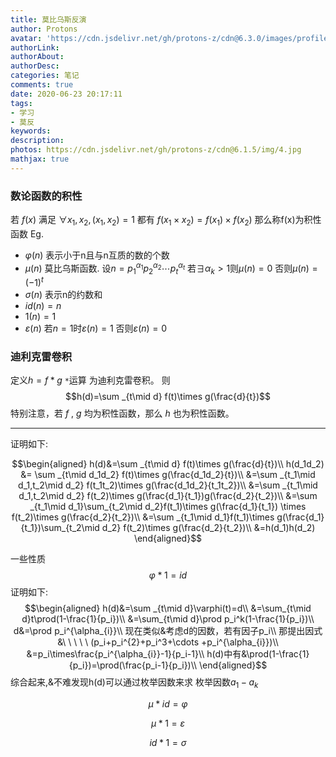 ```yaml
---
title: 莫比乌斯反演
author: Protons
avatar: 'https://cdn.jsdelivr.net/gh/protons-z/cdn@6.3.0/images/profile/head.jpg'
authorLink: 
authorAbout: 
authorDesc: 
categories: 笔记
comments: true
date: 2020-06-23 20:17:11
tags: 
- 学习
- 莫反
keywords:
description:
photos: https://cdn.jsdelivr.net/gh/protons-z/cdn@6.1.5/img/4.jpg
mathjax: true
---
```

### 数论函数的积性
若 $f(x)$ 满足 $\forall x_1,x_2,(x_1,x_2)=1$ 都有 $f(x_1\times x_2)=f(x_1)\times f(x_2)$ 那么称f(x)为积性函数
Eg.

* $\varphi(n)$ 表示小于n且与n互质的数的个数
* $\mu(n)$ 莫比乌斯函数.
设$n=p_1^{\alpha_1}p_2^{\alpha_2}\cdots p_t^{\alpha_t}$
若$\exists \alpha_k>1$则$\mu(n)=0$
否则$\mu(n)=(-1)^t$
* $\sigma(n)$ 表示n的约数和
* $id(n)=n$
* $1(n)=1$
* $\varepsilon(n)$
  若$n=1$时$\varepsilon(n)=1$
  否则$\varepsilon(n)=0$

### 迪利克雷卷积
定义$h=f*g$ `*`运算 为迪利克雷卷积。
则
$$h(d)=\sum _{t\mid d} f(t)\times g(\frac{d}{t})$$
特别注意，若 $f$ , $g$ 均为积性函数，那么 $h$ 也为积性函数。

---

证明如下:

$$\begin{aligned}
h(d)&=\sum _{t\mid d} f(t)\times g(\frac{d}{t})\\
h(d_1d_2)  &= \sum _{t\mid d_1d_2} f(t)\times g(\frac{d_1d_2}{t})\\
&=\sum _{t_1\mid d_1,t_2\mid d_2} f(t_1t_2)\times g(\frac{d_1d_2}{t_1t_2})\\
&=\sum _{t_1\mid d_1,t_2\mid d_2} f(t_2)\times g(\frac{d_1}{t_1})g(\frac{d_2}{t_2})\\
&=\sum _{t_1\mid d_1}\sum_{t_2\mid d_2}f(t_1)\times g(\frac{d_1}{t_1}) \times f(t_2)\times g(\frac{d_2}{t_2})\\
&=\sum _{t_1\mid d_1}f(t_1)\times g(\frac{d_1}{t_1})\sum_{t_2\mid d_2} f(t_2)\times g(\frac{d_2}{t_2})\\
&=h(d_1)h(d_2)
\end{aligned}$$

一些性质
$$\varphi * 1 = id$$
证明如下:
$$\begin{aligned}
h(d)&=\sum _{t\mid d}\varphi(t)=d\\
&=\sum_{t\mid d}t\prod(1-\frac{1}{p_i})\\
&=\sum_{t\mid d}\prod p_i^k(1-\frac{1}{p_i})\\
d&=\prod p_i^{\alpha_{i}}\\
现在类似&考虑d的因数，若有因子p_i\\
那提出因式&\ \ \ \ \ (p_i+p_i^{2}+p_i^3+\cdots +p_i^{\alpha_{i}})\\
&=p_i\times\frac{p_i^{\alpha_{i}}-1}{p_i-1}\\
h(d)中有&\prod(1-\frac{1}{p_i})=\prod(\frac{p_i-1}{p_i})\\
\end{aligned}$$
综合起来,&不难发现h(d)可以通过枚举因数来求
枚举因数$a_1-a_k$



$$\mu * id = \varphi$$

$$\mu * 1 =\varepsilon$$

$$id *1 = \sigma $$